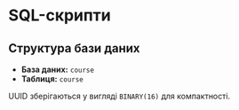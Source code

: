 # SQL-скрипти

## Структура бази даних

- **База даних:** `course`
- **Таблиця:** `course`

UUID зберігаються у вигляді `BINARY(16)` для компактності.
